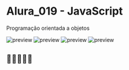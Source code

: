 # Alura_019 - JavaScript 
Programação orientada a objetos

![preview](https://7h14g0d.github.io/Alura_019/imagens/print01.png)
![preview](https://7h14g0d.github.io/Alura_019/imagens/print02.png)
![preview](https://7h14g0d.github.io/Alura_019/imagens/print03.png)
![preview](https://7h14g0d.github.io/Alura_019/imagens/Certificado.png)

## 💙💙💙💙💙
